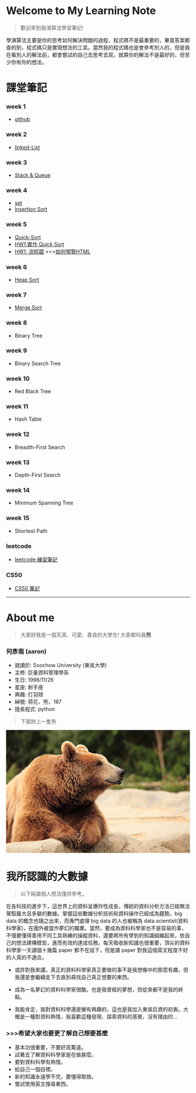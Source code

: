 # Welcome to My Learning Note 
> 歡迎來到我演算法學習筆記! 

學演算法主要是你的思考如何解決問題的過程，程式碼不是最重要的，畢竟答案都查的到，程式碼只是實現想法的工具。當然我的程式碼也是會參考別人的，但是我在看別人的解法前，都會嘗試的自己去思考去寫，就算你的解法不是最好的，但至少你有你的想法。

# 課堂筆記
### week 1
- [github](https://github.com/aaron1aaron2/my-learning-note/blob/master/week1)

### week 2
- [linked-List](https://github.com/aaron1aaron2/my-learning-note/blob/master/week2)

### week 3
- [Stack & Queue](https://github.com/aaron1aaron2/my-learning-note/tree/master/week3)

### week 4
- [set](https://github.com/aaron1aaron2/my-learning-note/blob/master/week4/readme.md#set) 
- [Insertion Sort](https://github.com/aaron1aaron2/my-learning-note/tree/master/week4) 

### week 5
- [Quick-Sort](https://github.com/aaron1aaron2/my-learning-note/tree/master/week5)
- [HW1:實作 Quick Sort](https://github.com/aaron1aaron2/my-learning-note/blob/master/week5/Quick%20Sort.ipynb)
- [HW1: 流程圖](https://htmlpreview.github.io/?https://github.com/aaron1aaron2/my-learning-note/blob/master/week5/Quick%20Sort.html) >>>[如何預覽HTML](https://github.com/aaron1aaron2/my-learning-note/blob/master/week1/readme.md#%E5%A6%82%E4%BD%95%E5%9C%A8-github-%E4%B8%8A%E9%9D%A2%E9%A0%90%E8%A6%BD-html-%E7%9A%84%E6%AA%94%E6%A1%88)

### week 6
- [Heap Sort](https://github.com/aaron1aaron2/my-learning-note/blob/master/week6)

### week 7
- [Merge Sort](https://github.com/aaron1aaron2/my-learning-note/tree/master/week7)

### week 8
- Binary Tree

### week 9
- Binary Search Tree

### week 10
- Red Black Tree

### week 11 
- Hash Table

### week 12
- Breadth-First Search

### week 13 
- Depth-First Search

### week 14
- Minimum Spanning Tree

### week 15
- Shortest Path

### leetcode 
- [leetcode 練習筆記](https://github.com/aaron1aaron2/my-learning-note/tree/master/leet%20code)

### CS50
- [CS50 筆記](https://github.com/aaron1aaron2/my-learning-note/tree/master/CS50)
---
# About me
> 大家好我是一個天真、可愛、善良的大學生! 大家都叫我**熊**

### **何彥南** (aaron)
* 就讀於: Soochow University (東吳大學)
* 主修: 巨量資料管理學系
* 生日: 1998/11/26
* 星座: 射手座
* 興趣: 打羽球
* 綽號: 荷花、熊、187
* 擅長程式: python 

> 下面附上一隻熊

![](image/bear.jpg)

# 我所認識的大數據 
>以下純屬個人想法僅供參考。

在各科技的進步下，這世界上的資料呈爆炸性成長，傳統的資料分析方法已經無法駕馭龐大且多變的數據。掌握這些數據分析技術和資料操作已經成為趨勢。big data 的概念也隨之出來，而專門處理 big data 的人也被稱為 data scientist(資料科學家)，在國外被當作夢幻的職業。當然，要成為資料科學家也不是容易的事，不僅要懂得善用不同工具熟練的操縱資料，還要將所有學到的知識組織起來，依自己的想法建構模型，進而有效的達成任務。每天吸收新知識也很重要，頂尖的資料科學家一天讀個十幾篇 paper 都不在話下，但是讀 paper 對我這個英文程度不好的人真的不適合。

- 或許對我來講，真正的資料科學家真正要做的事不是我想像中的那麼有趣，但我還是會繼續走下去直到尋找自己真正想要的東西。

- 成為一名夢幻的資料科學家很酷，也是我曾經的夢想，但從來都不是我的終點。

- 我能肯定，我對資料科學還是蠻有興趣的，這也是我加入東吳巨資的初衷。大概是一種對資料熱情，我喜歡這種發現、探索資料的感覺，沒有理由的...  

### >>>希望大家也要更了解自己想要甚麼
* 基本功很重要，不要好高騖遠。
* 試著去了解資料科學家是在做甚麼。
* 要對資料科學有熱情。
* 給自己一個目標。
* 新的知識永遠學不完，要懂得取捨。
* 嘗試使用英文搜尋東西。
